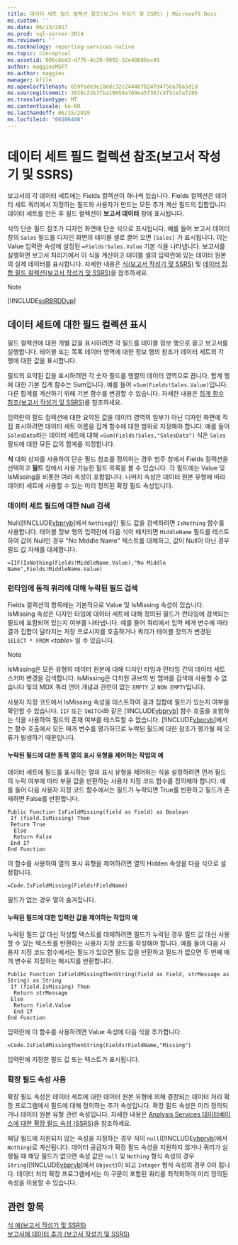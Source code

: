 ```yaml
---
title: 데이터 세트 필드 컬렉션 참조(보고서 작성기 및 SSRS) | Microsoft Docs
ms.custom: ''
ms.date: 06/13/2017
ms.prod: sql-server-2014
ms.reviewer: ''
ms.technology: reporting-services-native
ms.topic: conceptual
ms.assetid: 006c6bd3-d776-4c20-9092-32e40688ac49
author: maggiesMSFT
ms.author: maggies
manager: kfile
ms.openlocfilehash: 659fade9e10edc32c2444bf024fd475ea78a5d1d
ms.sourcegitcommit: 3026c22b7fba19059a769ea5f367c4f51efaf286
ms.translationtype: MT
ms.contentlocale: ko-KR
ms.lasthandoff: 06/15/2019
ms.locfileid: "66106446"
---
```

# <a name="dataset-fields-collection-references-report-builder-and-ssrs"></a>데이터 세트 필드 컬렉션 참조(보고서 작성기 및 SSRS)
  보고서의 각 데이터 세트에는 Fields 컬렉션이 하나씩 있습니다. Fields 컬렉션은 데이터 세트 쿼리에서 지정하는 필드와 사용자가 만드는 모든 추가 계산 필드의 집합입니다. 데이터 세트를 만든 후 필드 컬렉션이 **보고서 데이터** 창에 표시됩니다.  
  
 식의 단순 필드 참조가 디자인 화면에 단순 식으로 표시됩니다. 예를 들어 보고서 데이터 창의 `Sales` 필드를 디자인 화면의 테이블 셀로 끌어 오면 `[Sales]` 가 표시됩니다. 이는 Value 입력란 속성에 설정된 `=Fields!Sales.Value` 기본 식을 나타냅니다. 보고서를 실행하면 보고서 처리기에서 이 식을 계산하고 테이블 셀의 입력란에 있는 데이터 원본의 실제 데이터를 표시합니다. 자세한 내용은 [식&#40;보고서 작성기 및 SSRS&#41;](expressions-report-builder-and-ssrs.md) 및 [데이터 집합 필드 컬렉션&#40;보고서 작성기 및 SSRS&#41;](../report-data/dataset-fields-collection-report-builder-and-ssrs.md)을 참조하세요.  
  
> [!NOTE]  
>  [!INCLUDE[ssRBRDDup](../../includes/ssrbrddup-md.md)]  
  
## <a name="displaying-the-field-collection-for-a-dataset"></a>데이터 세트에 대한 필드 컬렉션 표시  
 필드 컬렉션에 대한 개별 값을 표시하려면 각 필드를 테이블 정보 행으로 끌고 보고서를 실행합니다. 테이블 또는 목록 데이터 영역에 대한 정보 행의 참조가 데이터 세트의 각 행에 대한 값을 표시합니다.  
  
 필드의 요약된 값을 표시하려면 각 숫자 필드를 행렬의 데이터 영역으로 끕니다. 합계 행에 대한 기본 집계 함수는 Sum입니다. 예를 들어 `=Sum(Fields!Sales.Value)`입니다. 다른 합계를 계산하기 위해 기본 함수를 변경할 수 있습니다. 자세한 내용은 [집계 함수 참조&#40;보고서 작성기 및 SSRS&#41;](report-builder-functions-aggregate-functions-reference.md)를 참조하세요.  
  
 입력란의 필드 컬렉션에 대한 요약된 값을 데이터 영역의 일부가 아닌 디자인 화면에 직접 표시하려면 데이터 세트 이름을 집계 함수에 대한 범위로 지정해야 합니다. 예를 들어 `SalesData`라는 데이터 세트에 대해 `=Sum(Fields!Sales,"SalesData")` 식은 `Sales` 필드에 대한 모든 값의 합계를 지정합니다.  
  
 **식** 대화 상자를 사용하여 단순 필드 참조를 정의하는 경우 범주 창에서 Fields 컬렉션을 선택하고 **필드** 창에서 사용 가능한 필드 목록을 볼 수 있습니다. 각 필드에는 Value 및 IsMissing을 비롯한 여러 속성이 포함됩니다. 나머지 속성은 데이터 원본 유형에 따라 데이터 세트에 사용할 수 있는 미리 정의된 확장 필드 속성입니다.  
  
### <a name="detecting-nulls-for-a-dataset-field"></a>데이터 세트 필드에 대한 Null 검색  
 Null([!INCLUDE[vbprvb](../../includes/vbprvb-md.md)]에서 `Nothing`)인 필드 값을 검색하려면 `IsNothing` 함수를 사용합니다. 테이블 정보 행의 입력란에 다음 식이 배치되면 `MiddleName` 필드를 테스트하여 값이 Null인 경우 "No Middle Name" 텍스트를 대체하고, 값이 Null이 아닌 경우 필드 값 자체를 대체합니다.  
  
 `=IIF(IsNothing(Fields!MiddleName.Value),"No Middle Name",Fields!MiddleName.Value)`  
  
### <a name="detecting-missing-fields-for-dynamic-queries-at-run-time"></a>런타임에 동적 쿼리에 대해 누락된 필드 검색  
 Fields 컬렉션의 항목에는 기본적으로 Value 및 IsMissing 속성이 있습니다. IsMissing 속성은 디자인 타임에 데이터 세트에 대해 정의된 필드가 런타임에 검색되는 필드에 포함되어 있는지 여부를 나타냅니다. 예를 들어 쿼리에서 입력 매개 변수에 따라 결과 집합이 달라지는 저장 프로시저를 호출하거나 쿼리가 테이블 정의가 변경된 `SELECT * FROM` *\<table>* 일 수 있습니다.  
  
> [!NOTE]  
>  IsMissing은 모든 유형의 데이터 원본에 대해 디자인 타임과 런타임 간의 데이터 세트 스키마 변경을 검색합니다. IsMissing은 다차원 큐브의 빈 멤버를 검색에 사용할 수 없습니다 및의 MDX 쿼리 언어 개념과 관련이 없는 `EMPTY` 고 `NON EMPTY`입니다.  
  
 사용자 지정 코드에서 IsMissing 속성을 테스트하여 결과 집합에 필드가 있는지 여부를 확인할 수 있습니다. `IIF` 또는 `SWITCH`와 같은 [!INCLUDE[vbprvb](../../includes/vbprvb-md.md)] 함수 호출을 포함하는 식을 사용하여 필드의 존재 여부를 테스트할 수 없습니다. [!INCLUDE[vbprvb](../../includes/vbprvb-md.md)]에서는 함수 호출에서 모든 매개 변수를 평가하므로 누락된 필드에 대한 참조가 평가될 때 오류가 발생하기 때문입니다.  
  
#### <a name="example-for-controlling-the-visibility-of-a-dynamic-column-for-a-missing-field"></a>누락된 필드에 대한 동적 열의 표시 유형을 제어하는 작업의 예  
 데이터 세트에 필드를 표시하는 열의 표시 유형을 제어하는 식을 설정하려면 먼저 필드의 누락 여부에 따라 부울 값을 반환하는 사용자 지정 코드 함수를 정의해야 합니다. 예를 들어 다음 사용자 지정 코드 함수에서는 필드가 누락되면 True를 반환하고 필드가 존재하면 False를 반환합니다.  
  
```  
Public Function IsFieldMissing(field as Field) as Boolean  
 If (field.IsMissing) Then  
 Return True  
  Else   
  Return False  
 End If  
End Function  
```  
  
 이 함수를 사용하여 열의 표시 유형을 제어하려면 열의 Hidden 속성을 다음 식으로 설정합니다.  
  
 `=Code.IsFieldMissing(Fields!FieldName)`  
  
 필드가 없는 경우 열이 숨겨집니다.  
  
#### <a name="example-for-controlling-the-text-box-value-for-a-missing-field"></a>누락된 필드에 대한 입력란 값을 제어하는 작업의 예  
 누락된 필드 값 대신 작성할 텍스트를 대체하려면 필드가 누락된 경우 필드 값 대신 사용할 수 있는 텍스트를 반환하는 사용자 지정 코드를 작성해야 합니다. 예를 들어 다음 사용자 지정 코드 함수에서는 필드가 있으면 필드 값을 반환하고 필드가 없으면 두 번째 매개 변수로 지정하는 메시지를 반환합니다.  
  
```  
Public Function IsFieldMissingThenString(field as Field, strMessage as String) as String  
 If (field.IsMissing) Then  
  Return strMessage  
 Else   
  Return field.Value  
  End If  
End Function  
```  
  
 입력란에 이 함수를 사용하려면 Value 속성에 다음 식을 추가합니다.  
  
 `=Code.IsFieldMissingThenString(Fields!FieldName,"Missing")`  
  
 입력란에 지정한 필드 값 또는 텍스트가 표시됩니다.  
  
### <a name="using-extended-field-properties"></a>확장 필드 속성 사용  
 확장 필드 속성은 데이터 세트에 대한 데이터 원본 유형에 의해 결정되는 데이터 처리 확장 프로그램에서 필드에 대해 정의하는 추가 속성입니다. 확장 필드 속성은 미리 정의되거나 데이터 원본 유형 관련 속성입니다. 자세한 내용은 [Analysis Services 데이터베이스에 대한 확장 필드 속성 &#40;SSRS&#41;](../report-data/extended-field-properties-for-an-analysis-services-database-ssrs.md)을 참조하세요.  
  
 해당 필드에 지원되지 않는 속성을 지정하는 경우 식이 `null`([!INCLUDE[vbprvb](../../includes/vbprvb-md.md)]에서 `Nothing`)로 계산됩니다. 데이터 공급자가 확장 필드 속성을 지원하지 않거나 쿼리가 실행될 때 해당 필드가 없으면 속성 값은 `null` 및 `Nothing` 형식 속성의 경우 `String`([!INCLUDE[vbprvb](../../includes/vbprvb-md.md)]에서 `Object`)이 되고 `Integer` 형식 속성의 경우 0이 됩니다. 데이터 처리 확장 프로그램에서는 이 구문이 포함된 쿼리를 최적화하여 미리 정의된 속성을 이용할 수 있습니다.  
  
## <a name="see-also"></a>관련 항목  
 [식 예&#40;보고서 작성기 및 SSRS&#41;](expression-examples-report-builder-and-ssrs.md)   
 [보고서에 데이터 추가 &#40;보고서 작성기 및 SSRS&#41;](../report-data/report-datasets-ssrs.md)  
  
  
